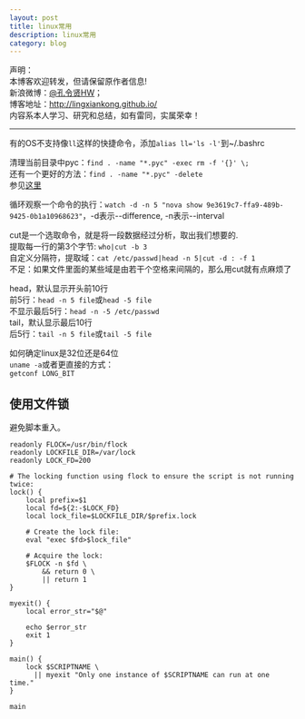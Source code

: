 ```yaml
---
layout: post
title: linux常用
description: linux常用
category: blog
---
```


声明：  
本博客欢迎转发，但请保留原作者信息!  
新浪微博：[@孔令贤HW](http://weibo.com/lingxiankong)；   
博客地址：<http://lingxiankong.github.io/>  
内容系本人学习、研究和总结，如有雷同，实属荣幸！

---

有的OS不支持像`ll`这样的快捷命令，添加`alias ll='ls -l'`到~/.bashrc

清理当前目录中pyc：`find . -name "*.pyc" -exec rm -f '{}' \;`  
还有一个更好的方法：`find . -name "*.pyc" -delete`  
参见[这里](http://www.slashroot.in/which-is-the-fastest-method-to-delete-files-in-linux)

循环观察一个命令的执行：`watch -d -n 5 "nova show 9e3619c7-ffa9-489b-9425-0b1a10968623"`，-d表示--difference, -n表示--interval

cut是一个选取命令，就是将一段数据经过分析，取出我们想要的.  
提取每一行的第3个字节: `who|cut -b 3`  
自定义分隔符，提取域：`cat /etc/passwd|head -n 5|cut -d : -f 1`  
不足：如果文件里面的某些域是由若干个空格来间隔的，那么用cut就有点麻烦了

head，默认显示开头前10行  
前5行：`head -n 5 file`或`head -5 file`  
不显示最后5行：`head -n -5 /etc/passwd`  
tail，默认显示最后10行  
后5行：`tail -n 5 file`或`tail -5 file`  

如何确定linux是32位还是64位  
`uname -a`或者更直接的方式：  
`getconf LONG_BIT`


## 使用文件锁
避免脚本重入。

    readonly FLOCK=/usr/bin/flock
    readonly LOCKFILE_DIR=/var/lock
    readonly LOCK_FD=200
    
    # The locking function using flock to ensure the script is not running twice:
    lock() {
        local prefix=$1
        local fd=${2:-$LOCK_FD}
        local lock_file=$LOCKFILE_DIR/$prefix.lock

        # Create the lock file:
        eval "exec $fd>$lock_file"

        # Acquire the lock:
        $FLOCK -n $fd \
            && return 0 \
            || return 1
    }
    
    myexit() {
        local error_str="$@"

        echo $error_str
        exit 1
    }
    
    main() {
        lock $SCRIPTNAME \
          || myexit "Only one instance of $SCRIPTNAME can run at one time."
    }

    main
